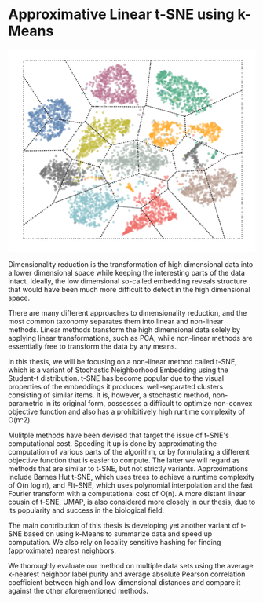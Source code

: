 # Approximative Linear t-SNE using k-Means

<p align="center">
  <img src="https://github.com/biederfrau/ktsne/blob/master/thesis/latex/img/voronoi_optidigts.png" />
</p>

Dimensionality reduction is the transformation of high dimensional
data into a lower dimensional space while keeping the interesting parts
of the data intact. Ideally, the low dimensional so-called embedding
reveals structure that would have been much more difficult to detect
in the high dimensional space.

There are many different approaches to dimensionality reduction, and the most
common taxonomy separates them into linear and non-linear methods. Linear
methods transform the high dimensional data solely by applying linear
transformations, such as PCA, while non-linear methods are essentially
free to transform the data by any means.

In this thesis, we will be focusing on a non-linear method called t-SNE,
which is a variant of Stochastic Neighborhood Embedding using the Student-t
distribution. t-SNE has become popular due to the visual properties of the
embeddings it produces: well-separated clusters consisting of similar items.
It is, however, a stochastic method, non-parametric in its original form, possesses
a difficult to optimize non-convex objective function and also has a prohibitively
high runtime complexity of O(n^2).

Mulitple methods have been devised that target the issue of t-SNE's
computational cost. Speeding it up is done by approximating the computation of
various parts of the algorithm, or by formulating a different objective
function that is easier to compute. The latter we will regard as methods that
are similar to t-SNE, but not strictly variants. Approximations include
Barnes Hut t-SNE, which uses trees to achieve a runtime complexity of
O(n log n), and FIt-SNE, which uses polynomial interpolation and
the fast Fourier transform with a computational cost of O(n). A
more distant linear cousin of t-SNE, UMAP, is also considered more closely in our
thesis, due to its popularity and success in the biological field.

The main contribution of this thesis is developing yet another variant of t-SNE
based on using k-Means to summarize data and speed up computation. We also rely
on locality sensitive hashing for finding (approximate) nearest neighbors.

We thoroughly evaluate our method on multiple data sets using the average
k-nearest neighbor label purity and average absolute Pearson correlation
coefficient between high and low dimensional distances and compare it against
the other aforementioned methods.
